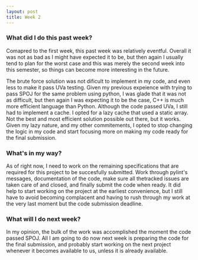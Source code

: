 ```yaml
---
layout: post
title: Week 2
---
```


### What did I do this past week?

Comapred to the first week, this past week was relatively eventful. Overall it was not as bad as I might have expected it to be, but then again I usually tend to plan for the worst case and this was merely the second week into this semester, so things can become more interesting in the future.

The brute force solution was not dificult to implement in my code, and even less to make it pass UVa testing. Given my previous expeience with trying to pass SPOJ for the same problem using python, I was glade that it was not as difficult, but then again I was expecting it to be the case, C++ is much more efficient language than Python. Although the code passed UVa, I still had to implement a cache. I opted for a lazy cache that used a static array. Not the best and most efficient solution possible out there, but it works. Given my lazy nature, and my other commitements, I opted to stop changing the logic in my code and start focusing more on making my code ready for the final submission.

### What's in my way?

As of right now, I need to work on the remaining specifications that are required for this project to be succesfully submitted. Work through pylint's messages, documentation of the code, make sure all thetracked issues are taken care of and closed, and finally submit the code when ready. It did help to start working on the project at the earliest convenience, but I still have to avoid becoming complacent and having to rush through my work at the very last moment but the code submission deadline.

### What will I do next week? 

In my opinion, the bulk of the work was accomplished the moment the code passed SPOJ. All I am going to do now next week is preparing the code for the final submission, and probably start working on the next project whenever it becomes available to us, unless it is already available.
